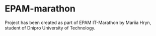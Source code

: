# EPAM-marathon

Project has been created as part of EPAM IT-Marathon by Mariia Hryn, student of Dnipro University of Technology. 